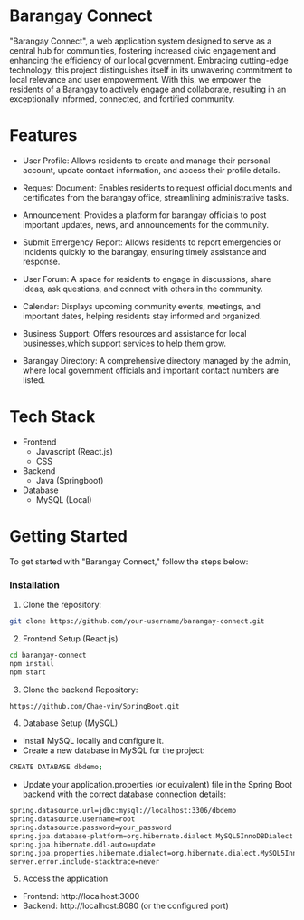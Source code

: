 # Barangay Connect

"Barangay Connect", a web application system designed to serve as a central hub for communities, fostering increased civic engagement and enhancing the efficiency of our local government. Embracing cutting-edge technology, this project distinguishes itself in its unwavering commitment to local relevance and user empowerment. With this, we empower the residents of a Barangay to actively engage and collaborate, resulting in an exceptionally informed, connected, and fortified community.

# Features
* User Profile: Allows residents to create and manage their personal account, update contact information, and access their profile details.

* Request Document: Enables residents to request official documents and certificates from the barangay office, streamlining administrative tasks.

* Announcement: Provides a platform for barangay officials to post important updates, news, and announcements for the community.

* Submit Emergency Report: Allows residents to report emergencies or incidents quickly to the barangay, ensuring timely assistance and response.

* User Forum: A space for residents to engage in discussions, share ideas, ask questions, and connect with others in the community.

* Calendar: Displays upcoming community events, meetings, and important dates, helping residents stay informed and organized.

* Business Support: Offers resources and assistance for local businesses,which support services to help them grow.

* Barangay Directory: A comprehensive directory managed by the admin, where local government officials and important contact numbers are listed.

# Tech Stack

* Frontend
  + Javascript (React.js)
  + CSS
* Backend
  + Java (Springboot)
* Database
  + MySQL (Local)

# Getting Started
To get started with "Barangay Connect," follow the steps below:
### Installation

1. Clone the repository:
```bash
git clone https://github.com/your-username/barangay-connect.git
```

2. Frontend Setup (React.js)
```bash
cd barangay-connect
npm install
npm start
```
3. Clone the backend Repository:
```bash
https://github.com/Chae-vin/SpringBoot.git
```
4. Database Setup (MySQL)
  - Install MySQL locally and configure it.
  - Create a new database in MySQL for the project:
```bash
CREATE DATABASE dbdemo;
```
- Update your application.properties (or equivalent) file in the Spring Boot backend with the correct database connection details:
```bash
spring.datasource.url=jdbc:mysql://localhost:3306/dbdemo
spring.datasource.username=root
spring.datasource.password=your_password
spring.jpa.database-platform=org.hibernate.dialect.MySQL5InnoDBDialect
spring.jpa.hibernate.ddl-auto=update
spring.jpa.properties.hibernate.dialect=org.hibernate.dialect.MySQL5InnoDBDialect
server.error.include-stacktrace=never
```
5. Access the application
* Frontend: http://localhost:3000
* Backend: http://localhost:8080 (or the configured port)

